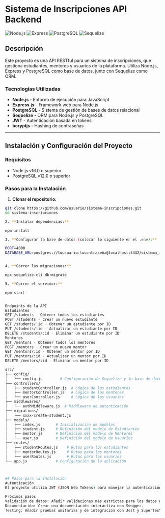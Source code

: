 # Sistema de Inscripciones API Backend

![Node.js](https://img.shields.io/badge/Node.js-v20.16.0-green)
![Express](https://img.shields.io/badge/Express-v4.18.2-blue)
![PostgreSQL](https://img.shields.io/badge/PostgreSQL-v14.0-yellow)
![Sequelize](https://img.shields.io/badge/Sequelize-v6.6.5-orange)

## Descripción

Este proyecto es una API RESTful para un sistema de inscripciones, que gestiona estudiantes, mentores y usuarios de la plataforma. Utiliza Node.js, Express y PostgreSQL como base de datos, junto con Sequelize como ORM.

### Tecnologías Utilizadas

- **Node.js** - Entorno de ejecución para JavaScript
- **Express.js** - Framework web para Node.js
- **PostgreSQL** - Sistema de gestión de bases de datos relacional
- **Sequelize** - ORM para Node.js y PostgreSQL
- **JWT** - Autenticación basada en tokens
- **bcryptjs** - Hashing de contraseñas

---

## Instalación y Configuración del Proyecto

### Requisitos

- Node.js v16.0 o superior
- PostgreSQL v12.0 o superior

### Pasos para la Instalación

1. **Clonar el repositorio:**

```bash
git clone https://github.com/usuario/sistema-inscripciones.git
cd sistema-inscripciones

2. **Instalar dependencias:**

npm install

3. **Configurar la base de datos (colocar lo siguiente en el .env):**

PORT=4000
DATABASE_URL=postgres://tuusuario:tucontraseña@localhost:5432/sistema_inscripciones


4. **Correr las migraciones:**

npx sequelize-cli db:migrate

5. **Correr el servidor:**

npm start


Endpoints de la API
Estudiantes
GET /students - Obtener todos los estudiantes
POST /students - Crear un nuevo estudiante
GET /students/:id - Obtener un estudiante por ID
PUT /students/:id - Actualizar un estudiante por ID
DELETE /students/:id - Eliminar un estudiante por ID
Mentores
GET /mentors - Obtener todos los mentores
POST /mentors - Crear un nuevo mentor
GET /mentors/:id - Obtener un mentor por ID
PUT /mentors/:id - Actualizar un mentor por ID
DELETE /mentors/:id - Eliminar un mentor por ID

src/
├── config/
│   └── config.js        # Configuración de Sequelize y la base de datos
├── controllers/
│   ├── studentController.js  # Lógica de los estudiantes
│   ├── mentorController.js   # Lógica de los mentores
│   └── userController.js     # Lógica de los usuarios
├── middlewares/
│   └── authMiddleware.js  # Middleware de autenticación
├── migrations/
│   └── xxxx-create-student.js
├── models/
│   ├── index.js       # Inicialización de modelos
│   ├── student.js     # Definición del modelo de Estudiantes
│   ├── mentor.js      # Definición del modelo de Mentores
│   └── user.js        # Definición del modelo de Usuarios
├── routes/
│   ├── studentRoutes.js    # Rutas para los estudiantes
│   ├── mentorRoutes.js     # Rutas para los mentores
│   └── userRoutes.js       # Rutas para los usuarios
└── app.js             # Configuración de la aplicación



## Pasos para la Instalación
Autenticación
El proyecto utiliza JWT (JSON Web Tokens) para manejar la autenticación de usuarios. Puedes generar un token de acceso al iniciar sesión con un usuario registrado.

Próximos pasos
Validación de datos: Añadir validaciones más estrictas para los datos de entrada en los endpoints.
Documentación: Crear una documentación interactiva con Swagger.
Testing: Añadir pruebas unitarias y de integración con Jest y Supertest.
